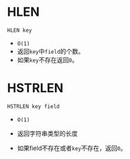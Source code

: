 
# HLEN

```shell
HLEN key
```

+ `O(1)`
+ 返回`key`中`field`的个数。
+ 如果`key`不存在返回`0`。





# HSTRLEN

```shell
HSTRLEN key field
```

+ `O(1)`

+ 返回字符串类型的长度
+ 如果field不存在或者`key`不存在，返回`0`。